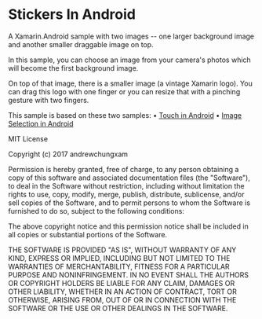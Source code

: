 # Stickers In Android
A Xamarin.Android sample with two images -- one larger background image and another smaller draggable image on top.

In this sample, you can choose an image from your camera's photos which will become the first background image.

On top of that image, there is a smaller image (a vintage Xamarin logo).  You can drag this logo with one finger or you can resize that with a pinching gesture with two fingers.

This sample is based on these two samples: </n>
• [Touch in Android](https://developer.xamarin.com/guides/android/application_fundamentals/touch/android_touch_walkthrough/)
• [Image Selection in Android](https://developer.xamarin.com/recipes/android/data/files/selecting_a_gallery_image/)


</n>
</n>
</n>

MIT License

Copyright (c) 2017 andrewchungxam

Permission is hereby granted, free of charge, to any person obtaining a copy
of this software and associated documentation files (the "Software"), to deal
in the Software without restriction, including without limitation the rights
to use, copy, modify, merge, publish, distribute, sublicense, and/or sell
copies of the Software, and to permit persons to whom the Software is
furnished to do so, subject to the following conditions:

The above copyright notice and this permission notice shall be included in all
copies or substantial portions of the Software.

THE SOFTWARE IS PROVIDED "AS IS", WITHOUT WARRANTY OF ANY KIND, EXPRESS OR
IMPLIED, INCLUDING BUT NOT LIMITED TO THE WARRANTIES OF MERCHANTABILITY,
FITNESS FOR A PARTICULAR PURPOSE AND NONINFRINGEMENT. IN NO EVENT SHALL THE
AUTHORS OR COPYRIGHT HOLDERS BE LIABLE FOR ANY CLAIM, DAMAGES OR OTHER
LIABILITY, WHETHER IN AN ACTION OF CONTRACT, TORT OR OTHERWISE, ARISING FROM,
OUT OF OR IN CONNECTION WITH THE SOFTWARE OR THE USE OR OTHER DEALINGS IN THE
SOFTWARE.
